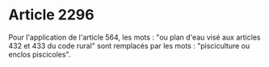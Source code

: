 # Article 2296

Pour l'application de l'article 564, les mots : "ou plan d'eau visé aux articles 432 et 433 du code rural" sont remplacés par les mots : "pisciculture ou enclos piscicoles".
